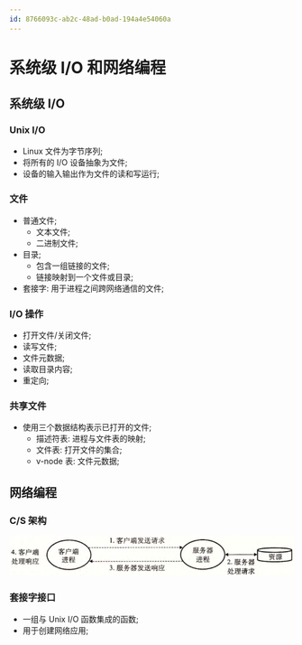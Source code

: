 ```yaml
---
id: 8766093c-ab2c-48ad-b0ad-194a4e54060a
---
```


# 系统级 I/O 和网络编程

## 系统级 I/O

### Unix I/O

- Linux 文件为字节序列;
- 将所有的 I/O 设备抽象为文件;
- 设备的输入输出作为文件的读和写运行;

### 文件

- 普通文件;
  - 文本文件;
  - 二进制文件;
- 目录;
  - 包含一组链接的文件;
  - 链接映射到一个文件或目录;
- 套接字: 用于进程之间跨网络通信的文件;

### I/O 操作

- 打开文件/关闭文件;
- 读写文件;
- 文件元数据;
- 读取目录内容;
- 重定向;

### 共享文件

- 使用三个数据结构表示已打开的文件;
  - 描述符表: 进程与文件表的映射;
  - 文件表: 打开文件的集合;
  - v-node 表: 文件元数据;

## 网络编程

### C/S 架构

![C/S 架构](./images/2023-10-31-14-23-54.png)

### 套接字接口

- 一组与 Unix I/O 函数集成的函数;
- 用于创建网络应用;
